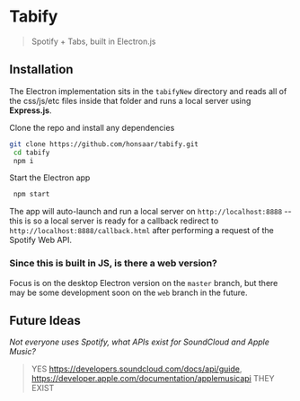 # Tabify
> Spotify + Tabs, built in Electron.js

## Installation

The Electron implementation sits in the `tabifyNew` directory and reads all of the css/js/etc files inside that folder and runs a local server using **Express.js**.

Clone the repo and install any dependencies
```bash
git clone https://github.com/honsaar/tabify.git
 cd tabify
 npm i
 ```
Start the Electron app
```bash
 npm start 
 ```
The app will auto-launch and run a local server on `http://localhost:8888` -- this is so a local server is ready for a callback redirect to `http://localhost:8888/callback.html` after performing a request of the Spotify Web API.

### Since this is built in JS, is there a web version?

Focus is on the desktop Electron version on the `master` branch, but there may be some development soon on the `web` branch in the future.

## Future Ideas
*Not everyone uses Spotify, what APIs exist for SoundCloud and Apple Music?*
> YES 
https://developers.soundcloud.com/docs/api/guide,
https://developer.apple.com/documentation/applemusicapi THEY EXIST 
